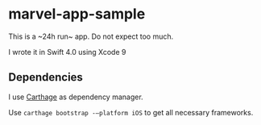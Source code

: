 # marvel-app-sample

This is a ~24h run~ app. Do not expect too much. 

I wrote it in Swift 4.0 using Xcode 9

## Dependencies

I use [Carthage](https://github.com/Carthage/Carthage) as dependency manager.

Use `carthage bootstrap -—platform iOS` to get all necessary frameworks.
